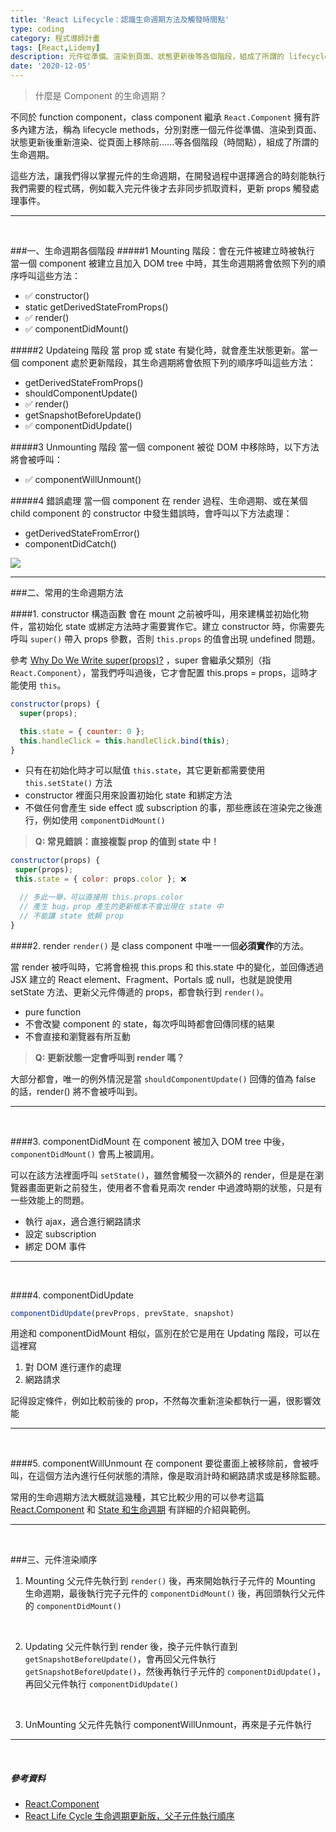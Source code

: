 ```yaml
---
title: 'React Lifecycle：認識生命週期方法及觸發時間點'
type: coding
category: 程式導師計畫
tags: [React,Lidemy]
description: 元件從準備、渲染到頁面、狀態更新後等各個階段，組成了所謂的 lifecycle
date: '2020-12-05'
---
```

> 什麼是 Component 的生命週期？

不同於 function component，class component 繼承 `React.Component` 擁有許多內建方法，稱為 lifecycle methods，分別對應一個元件從準備、渲染到頁面、狀態更新後重新渲染、從頁面上移除前......等各個階段（時間點），組成了所謂的生命週期。

這些方法，讓我們得以掌握元件的生命週期，在開發過程中選擇適合的時刻能執行我們需要的程式碼，例如載入完元件後才去非同步抓取資料，更新 props 觸發處理事件。

---

<br>

###一、生命週期各個階段
#####1 Mounting 階段：會在元件被建立時被執行
當一個 component 被建立且加入 DOM tree 中時，其生命週期將會依照下列的順序呼叫這些方法：
* ✅ constructor()
* static getDerivedStateFromProps()
* ✅ render()
* ✅ componentDidMount()


#####2 Updateing 階段
當 prop 或 state 有變化時，就會產生狀態更新。當一個 component 處於更新階段，其生命週期將會依照下列的順序呼叫這些方法：

* getDerivedStateFromProps()
* shouldComponentUpdate()
* ✅ render()
* getSnapshotBeforeUpdate()
* ✅ componentDidUpdate()

#####3 Unmounting 階段
當一個 component 被從 DOM 中移除時，以下方法將會被呼叫：
* ✅ componentWillUnmount()


#####4 錯誤處理
當一個 component 在 render 過程、生命週期、或在某個 child component 的 constructor 中發生錯誤時，會呼叫以下方法處理：
* getDerivedStateFromError()
* componentDidCatch()

![](https://iamian.cc/static/56e1ae1a077d66ecc3899de3eec3e5d6/acfc1/react-life.png)

---


###二、常用的生命週期方法

####1. constructor 構造函數
會在 mount 之前被呼叫，用來建構並初始化物件，當初始化 state 或綁定方法時才需要實作它。建立 constructor 時，你需要先呼叫 `super()` 帶入 props 參數，否則 `this.props` 的值會出現 undefined 問題。

參考 [Why Do We Write super(props)?](https://https://overreacted.io/why-do-we-write-super-props/) ，super 會繼承父類別（指 `React.Component`），當我們呼叫過後，它才會配置 this.props = props，這時才能使用 `this`。

```jsx
constructor(props) {
  super(props);

  this.state = { counter: 0 };
  this.handleClick = this.handleClick.bind(this);
}
```
* 只有在初始化時才可以賦值 `this.state`，其它更新都需要使用 `this.setState()` 方法
* constructor 裡面只用來設置初始化 state 和綁定方法
* 不做任何會產生 side effect 或 subscription 的事，那些應該在渲染完之後進行，例如使用 `componentDidMount()`

> **Q: 常見錯誤：直接複製 prop 的值到 state 中！**

```jsx
constructor(props) {
 super(props);
 this.state = { color: props.color }; ❌

  // 多此一舉，可以直接用 this.props.color
  // 產生 bug，prop 產生的更新根本不會出現在 state 中
  // 不能讓 state 依賴 prop
}
```

####2. render
`render()` 是 class component 中唯一一個**必須實作**的方法。

當 render 被呼叫時，它將會檢視 this.props 和 this.state 中的變化，並回傳透過 JSX 建立的 React element、Fragment、Portals 或 null，也就是說使用 setState 方法、更新父元件傳遞的 props，都會執行到 `render()`。

* pure function
* 不會改變 component 的 state，每次呼叫時都會回傳同樣的結果
* 不會直接和瀏覽器有所互動


>**Q: 更新狀態一定會呼叫到 render 嗎？**

大部分都會，唯一的例外情況是當 `shouldComponentUpdate()` 回傳的值為 false 的話，render() 將不會被呼叫到。

---
<br>

####3. componentDidMount
在 component 被加入 DOM tree 中後，`componentDidMount()` 會馬上被調用。

可以在該方法裡面呼叫 `setState()`，雖然會觸發一次額外的 render，但是是在瀏覽器畫面更新之前發生，使用者不會看見兩次 render 中過渡時期的狀態，只是有一些效能上的問題。
* 執行 ajax，適合進行網路請求
* 設定 subscription
* 綁定 DOM 事件

---
<br>

####4. componentDidUpdate
```javascript
componentDidUpdate(prevProps, prevState, snapshot)
```

用途和 componentDidMount 相似，區別在於它是用在 Updating 階段，可以在這裡寫
1. 對 DOM 進行運作的處理
2. 網路請求

記得設定條件，例如比較前後的 prop，不然每次重新渲染都執行一遍，很影響效能

---
<br>

####5. componentWillUnmount
在 component 要從畫面上被移除前，會被呼叫，在這個方法內進行任何狀態的清除，像是取消計時和網路請求或是移除監聽。

常用的生命週期方法大概就這幾種，其它比較少用的可以參考這篇 [React.Component](https://zh-hant.reactjs.org/docs/react-component.html) 和 [State 和生命週期](https://zh-hant.reactjs.org/docs/state-and-lifecycle.html) 有詳細的介紹與範例。

---
<br>

###三、元件渲染順序
1. Mounting
父元件先執行到 `render()` 後，再來開始執行子元件的 Mounting 生命週期，最後執行完子元件的 `componentDidMount()` 後，再回頭執行父元件的 `componentDidMount()`

<br>

2. Updating
父元件執行到 render 後，換子元件執行直到 `getSnapshotBeforeUpdate()`，會再回父元件執行 `getSnapshotBeforeUpdate()`，然後再執行子元件的 `componentDidUpdate()`，再回父元件執行 `componentDidUpdate()`

<br>

3. UnMounting
父元件先執行 componentWillUnmount，再來是子元件執行

---
<br>

##### 參考資料
* [React.Component](https://zh-hant.reactjs.org/docs/react-component.html)
* [React Life Cycle 生命週期更新版，父子元件執行順序](https://https://iamian.cc/reactlife/)